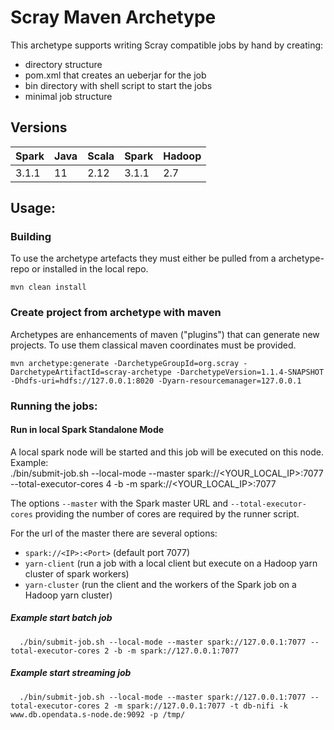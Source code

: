 # Scray Maven Archetype

This archetype supports writing Scray compatible jobs by hand by creating:
- directory structure
- pom.xml that creates an ueberjar for the job
- bin directory with shell script to start the jobs
- minimal job structure

## Versions
| Spark | Java | Scala | Spark | Hadoop |
| ------| ---- |-------|-------|--------|
| 3.1.1 | 11   | 2.12  | 3.1.1 | 2.7    |

## Usage:

### Building

To use the archetype artefacts they must either be pulled from a archetype-repo or installed in the local repo.

    mvn clean install

### Create project from archetype with maven
Archetypes are enhancements of maven ("plugins") that can generate new projects. To use them classical maven coordinates must be provided.

    mvn archetype:generate -DarchetypeGroupId=org.scray -DarchetypeArtifactId=scray-archetype -DarchetypeVersion=1.1.4-SNAPSHOT -Dhdfs-uri=hdfs://127.0.0.1:8020 -Dyarn-resourcemanager=127.0.0.1

### Running the jobs:

#### Run in local Spark Standalone Mode  
  A local spark node will be started and this job will be executed on this node.
  Example:     
    ./bin/submit-job.sh --local-mode --master spark://<YOUR_LOCAL_IP>:7077 --total-executor-cores 4 -b -m spark://<YOUR_LOCAL_IP>:7077

The options <code>--master</code> with the Spark master URL and <code>--total-executor-cores</code> providing the number of cores are required by the runner script.

    
For the url of the master there are several options:
- <code>spark://&lt;IP&gt;:&lt;Port&gt;</code> (default port 7077)
- <code>yarn-client</code> (run a job with a local client but execute on a Hadoop yarn cluster of spark workers)
- <code>yarn-cluster</code> (run the client and the workers of the Spark job on a Hadoop yarn cluster)

##### Example start batch job
      ./bin/submit-job.sh --local-mode --master spark://127.0.0.1:7077 --total-executor-cores 2 -b -m spark://127.0.0.1:7077
      
##### Example start streaming job     
      ./bin/submit-job.sh --local-mode --master spark://127.0.0.1:7077 --total-executor-cores 2 -m spark://127.0.0.1:7077 -t db-nifi -k www.db.opendata.s-node.de:9092 -p /tmp/
